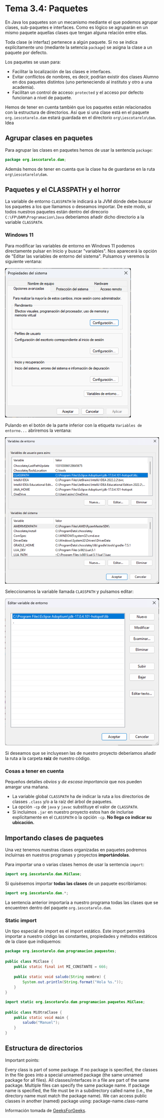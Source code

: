 # Tema 3.4: Paquetes

En Java los paquetes son un mecanismo mediante el que podemos agrupar clases, sub-paquetes e interfaces. Como es lógico se agruparán en un mismo paquete aquellas clases que tengan alguna relación entre ellas.

Toda clase (e interfaz) pertenece a algún paquete. Si no se indica explícitamente uno (mediante la setencia `package`) se asigna la clase a un paquete por defecto.

Los paquetes se usan para:

* Facilitar la localización de las clases e interfaces.
* Evitar conflictos de nombres, es decir, podrían existir dos clases Alumno en dos paquetes distintos (uno perteneciendo al instituto y otro a una academia).
* Facilitan un control de acceso: `protected` y el acceso por defecto funcionan a nivel de paquete.

Hemos de tener en cuenta también que los paquetes están relacionados con la estructura de directorios. Así que si una clase está en el paquete `org.iescotarelo.dam` estará guardada en el directorio `org\iescotarelo\dam`. Idea

## Agrupar clases en paquetes

Para agrupar las clases en paquetes hemos de usar la sentencia `package`:

```java
package org.iescotarelo.dam;
```

Además hemos de tener en cuenta que la clase ha de guardarse en la ruta `org\iescotarelo\dam`.

## Paquetes y el CLASSPATH y el horror

La variable de entorno `CLASSPATH` le indicará a la JVM dónde debe buscar los paquetes a los que llamamos o deseamos importar.
De este modo, si todos nuestros paquetes están dentro del direcorio `C:\FP\DAM\Programacion\Java` deberíamos añadir dicho directorio a la variable `CLASSPATH`.

### Windows 11

Para modificar las variables de entorno en Windows 11 podemos directamente pulsar en Inicio y buscar "variables". Nos aparecerá la opción de "Editar las variables de entorno del sistema". Pulsamos y veremos la siguiente ventana:

![Imagen de edición variables del sistema](./Imagenes/Editar_variables_sistema_00.png)

Pulando en el botón de la parte inferior con la etiqueta `Variables de entorno...` abriremos la ventana:

![Imagen de edición de variables paso dos](./Imagenes/Editar_variables_sistema_01.png)

Seleccionamos la variable llamada `CLASSPATH` y pulsamos editar:

![Imagen de edición de variables paso tres](./Imagenes/Editar_variables_sistema_02.png)

Si deseamos que se incluyesen las de nuestro proyecto deberíamos añadir la ruta a la carpeta **raiz** de nuestro código.

### Cosas a tener en cuenta

Pequeños detalles *obvios* y *de escasa importancia* que nos pueden amargar una mañana.

* La variable global `CLASSPATH` ha de indicar la ruta a los directorios de classes `.class` y/o a la raíz del árbol de paquetes.
* La opción `-cp` de `java` y `javac` substituye el valor de `CLASSPATH`.
* Si incluimos `.jar` en nuestro proyecto estos han de inclurise explícitamente en el `CLASSPATH` o la opción `-cp`. **No llega co indicar su ubicación.**

## Importando clases de paquetes

Una vez tenemos nuestras clases organizadas en paquetes podremos incluirnas en nuestros programas y proyectos **importándolas**.

Para importar una o varias clases hemos de usar la sentencia `import`:

```java
import org.iescotarelo.dam.MiClase;
```

Si quisésemos importar **todas las clases** de un paquete escribiríamos:

```java
import org.iescotarelo.dam.*;
```

La sentencia anterior importaría a nuestro programa todas las clases que se encuentren dentro del paquete `org.iescotarelo.dam`.

### Static import

Un tipo especial de import es el import estático. Este import permitirá importar a nuestro código las constantes, propiedades y métodos estáticos de la clase que indiquemos:

```java
package org.iescotarelo.dam.programacion.paquestes;

public class MiClase {
    public static final int MI_CONSTANTE = 666;

    public static void saludo(String nombre) {
        System.out.println(String.format("Hola %s."));
    }
}
```

```java
import static org.iescotarelo.dam.programacion.paquetes.MiClase;

public class MiOtraClase {
    public static void main {
        saludo("Manuel");
    }
}
```

## Estructura de directorios

Important points:

Every class is part of some package.
If no package is specified, the classes in the file goes into a special unnamed package (the same unnamed package for all files).
All classes/interfaces in a file are part of the same package. Multiple files can specify the same package name.
If package name is specified, the file must be in a subdirectory called name (i.e., the directory name must match the package name).
We can access public classes in another (named) package using: package-name.class-name

Información tomada de [GeeksForGeeks](https://www.geeksforgeeks.org/packages-in-java/).
